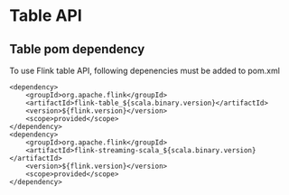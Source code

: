 # Table API

## Table pom dependency

To use Flink table API, following depenencies must be added to pom.xml

```text
<dependency>
    <groupId>org.apache.flink</groupId>
    <artifactId>flink-table_${scala.binary.version}</artifactId>
    <version>${flink.version}</version>
    <scope>provided</scope>
</dependency>
<dependency>
    <groupId>org.apache.flink</groupId>
    <artifactId>flink-streaming-scala_${scala.binary.version}</artifactId>
    <version>${flink.version}</version>
    <scope>provided</scope>
</dependency>
```